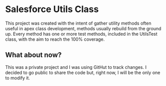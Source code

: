 # Salesforce Utils Class

This project was created with the intent of gather utility methods often useful in apex class development, methods usually rebuild from the ground up. Every method has one or more test methods, included in the UtilsTest class, with the aim to reach the 100% coverage.

## What about now?

This was a private project and I was using GitHut to track changes. I decided to go public to share the code but, right now, I will be the only one to modify it.
